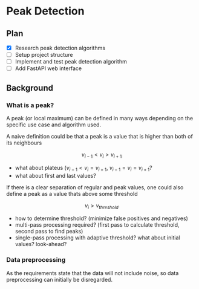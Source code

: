 # Peak Detection

## Plan

- [x] Research peak detection algorithms
- [ ] Setup project structure
- [ ] Implement and test peak detection algorithm
- [ ] Add FastAPI web interface

## Background

### What is a peak?

A peak (or local maximum) can be defined in many ways depending on the specific use case and algorithm used.

A naive definition could be that a peak is a value that is higher than both of its neighbours

$$ v_{i-1} < v_{i} > v_{i+1} $$

- what about plateus ($v_{i-1} < v_{i} = v_{i+1}$, $v_{i-1} = v_{i} = v_{i+1}$?
- what about first and last values?

If there is a clear separation of regular and peak values, one could also define a peak as a value thats above some threshold

$$ v_{i} > v_{threshold} $$

- how to determine threshold? (minimize false positives and negatives)
- multi-pass processing required? (first pass to calculate threshold, second pass to find peaks)
- single-pass processing with adaptive threshold? what about initial values? look-ahead?

### Data preprocessing

As the requirements state that the data will not include noise, so data preprocessing can initially be disregarded.
